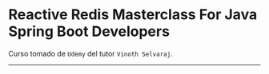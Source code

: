 # Reactive Redis Masterclass For Java Spring Boot Developers

Curso tomado de `Udemy` del tutor `Vinoth Selvaraj`.

---
